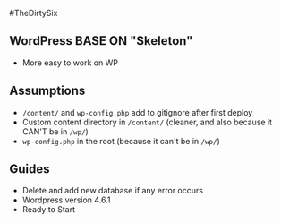 #TheDirtySix




## WordPress BASE ON "Skeleton"

* More easy to work on WP

## Assumptions

* `/content/` and `wp-config.php` add to gitignore after first deploy
* Custom content directory in `/content/` (cleaner, and also because it CAN'T be in `/wp/`)
* `wp-config.php` in the root (because it can't be in `/wp/`)


## Guides

* Delete and add new database if any error occurs
* Wordpress version 4.6.1
* Ready to Start

